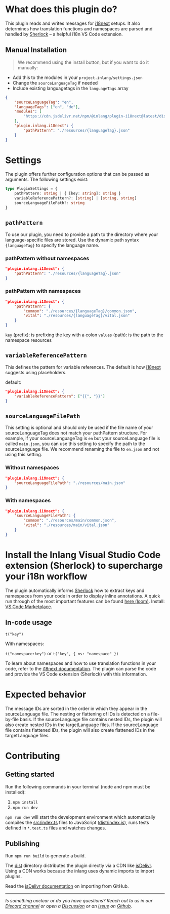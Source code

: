 # What does this plugin do?

This plugin reads and writes messages for [i18next](https://inlang.com/m/kl95463j) setups. It also determines how translation functions and namespaces are parsed and handled by [Sherlock](https://inlang.com/m/r7kp499g/app-inlang-ideExtension) – a helpful i18n VS Code extension.

## Manual Installation

> We recommend using the install button, but if you want to do it manually:

- Add this to the modules in your `project.inlang/settings.json`
- Change the `sourceLanguageTag` if needed 
- Include existing languagetags in the `languageTags` array

```json
{
	"sourceLanguageTag": "en",
	"languageTags": ["en", "de"], 
	"modules": [
		"https://cdn.jsdelivr.net/npm/@inlang/plugin-i18next@latest/dist/index.js"
  	],
	"plugin.inlang.i18next": {
		"pathPattern": "./resources/{languageTag}.json"
  	}
}
```

# Settings

The plugin offers further configuration options that can be passed as arguments. The following settings exist:

```typescript
type PluginSettings = {
	pathPattern: string | { [key: string]: string }
	variableReferencePattern?: [string] | [string, string]
	sourceLanguageFilePath?: string
}
```

## `pathPattern`

To use our plugin, you need to provide a path to the directory where your language-specific files are stored. Use the dynamic path syntax `{languageTag}` to specify the language name.

### pathPattern without namespaces

```json
"plugin.inlang.i18next": {
	"pathPattern": "./resources/{languageTag}.json"
}
```

### pathPattern with namespaces


```json
"plugin.inlang.i18next": {
	"pathPattern": {
		"common": "./resources/{languageTag}/common.json",
		"vital": "./resources/{languageTag}/vital.json"
	}
}
```

`key` (prefix): is prefixing the key with a colon
`values` (path): is the path to the namespace resources

## `variableReferencePattern`

This defines the pattern for variable references. The default is how [i18next](https://inlang.com/m/kl95463j) suggests using placeholders.

default:

```json
"plugin.inlang.i18next": {
	"variableReferencePattern": ["{{", "}}"]
}
```

## `sourceLanguageFilePath`

This setting is optional and should only be used if the file name of your sourceLanguageTag does not match your pathPattern structure. For example, if your sourceLanguageTag is `en` but your sourceLanguage file is called `main.json`, you can use this setting to specify the path to the sourceLanguage file. We recommend renaming the file to `en.json` and not using this setting.

### Without namespaces

```json
"plugin.inlang.i18next": {
	"sourceLanguageFilePath": "./resources/main.json"
}
```

### With namespaces

```json
"plugin.inlang.i18next": {
	"sourceLanguageFilePath": {
		"common": "./resources/main/common.json",
		"vital": "./resources/main/vital.json"
	}
}
```

# Install the Inlang Visual Studio Code extension (Sherlock) to supercharge your i18n workflow

The plugin automatically informs [Sherlock](https://inlang.com/m/r7kp499g/app-inlang-ideExtension) how to extract keys and namespaces from your code in order to display inline annotations. A quick run through of the most important features can be found [here (loom)](https://www.loom.com/share/68bc13eceb454a8fa69a7cfec5569b8a). Install: [VS Code Marketplace](https://marketplace.visualstudio.com/items?itemName=inlang.vs-code-extension).

## In-code usage

`t("key")`

With namespaces:

`t("namespace:key")` or `t("key", { ns: "namespace" })`

To learn about namespaces and how to use translation functions in your code, refer to the [i18next documentation](https://www.i18next.com/principles/namespaces). The plugin can parse the code and provide the VS Code extension (Sherlock) with this information.

# Expected behavior

The message IDs are sorted in the order in which they appear in the sourceLanguage file. The nesting or flattening of IDs is detected on a file-by-file basis. If the sourceLanguage file contains nested IDs, the plugin will also create nested IDs in the targetLanguage files. If the sourceLanguage file contains flattened IDs, the plugin will also create flattened IDs in the targetLanguage files.

# Contributing

## Getting started

Run the following commands in your terminal (node and npm must be installed):

1. `npm install`
2. `npm run dev`

`npm run dev` will start the development environment which automatically compiles the [src/index.ts](#getting-started) files to JavaScript ([dist/index.js](#getting-started)), runs tests defined in `*.test.ts` files and watches changes.

## Publishing

Run `npm run build` to generate a build.

The [dist](./dist/) directory distributes the plugin directly via a CDN like [jsDelivr](https://www.jsdelivr.com/). Using a CDN works because the inlang uses dynamic imports to import plugins.

Read the [jsDelivr documentation](https://www.jsdelivr.com/?docs=gh) on importing from GitHub.


---

_Is something unclear or do you have questions? Reach out to us in our [Discord channel](https://discord.gg/CNPfhWpcAa) or open a [Discussion](https://github.com/opral/monorepo/discussions) or an [Issue](https://github.com/opral/monorepo/issues) on [Github](https://github.com/opral/monorepo)._
